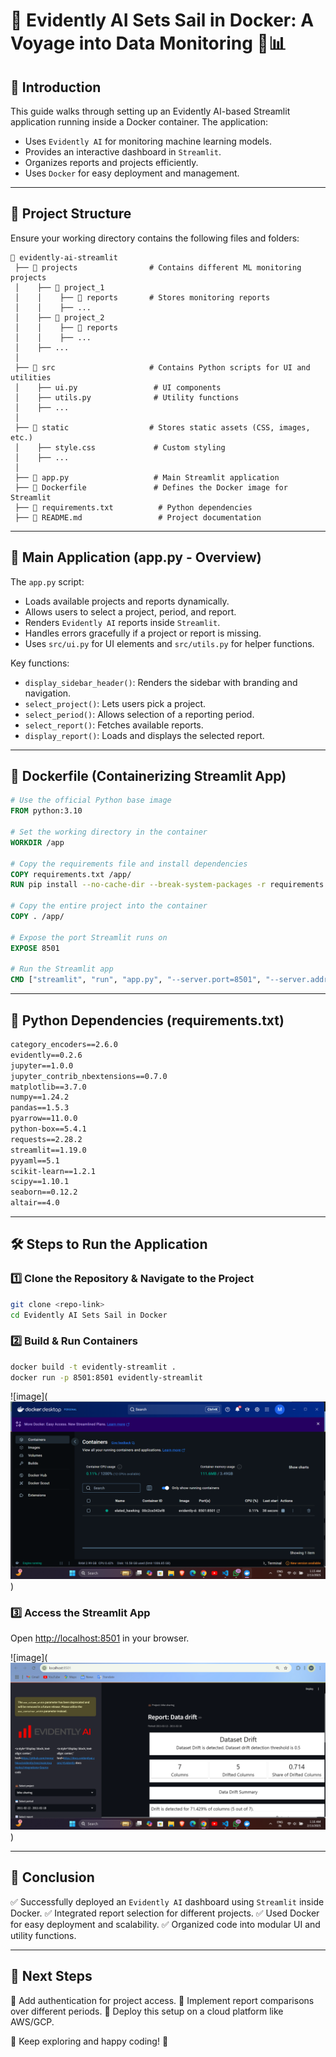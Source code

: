 # 🚢 Evidently AI Sets Sail in Docker: A Voyage into Data Monitoring 🐳📊

## 📌 Introduction

This guide walks through setting up an Evidently AI-based Streamlit application running inside a Docker container. The application:

-   Uses `Evidently AI` for monitoring machine learning models.
-   Provides an interactive dashboard in `Streamlit`.
-   Organizes reports and projects efficiently.
-   Uses `Docker` for easy deployment and management.

---

## 📂 Project Structure

Ensure your working directory contains the following files and folders:

```
📁 evidently-ai-streamlit
 ├── 📂 projects                # Contains different ML monitoring projects
 │    ├── 📂 project_1
 │    │    ├── 📂 reports       # Stores monitoring reports
 │    │    ├── ...
 │    ├── 📂 project_2
 │    │    ├── 📂 reports
 │    │    ├── ...
 │    ├── ...
 │
 ├── 📂 src                     # Contains Python scripts for UI and utilities
 │    ├── ui.py                 # UI components
 │    ├── utils.py              # Utility functions
 │    ├── ...
 │
 ├── 📂 static                  # Stores static assets (CSS, images, etc.)
 │    ├── style.css             # Custom styling
 │    ├── ...
 │
 ├── 📄 app.py                   # Main Streamlit application
 ├── 📄 Dockerfile               # Defines the Docker image for Streamlit
 ├── 📄 requirements.txt          # Python dependencies
 ├── 📄 README.md                 # Project documentation
```

---

## 📝 Main Application (app.py - Overview)

The `app.py` script:

-   Loads available projects and reports dynamically.
-   Allows users to select a project, period, and report.
-   Renders `Evidently AI` reports inside `Streamlit`.
-   Handles errors gracefully if a project or report is missing.
-   Uses `src/ui.py` for UI elements and `src/utils.py` for helper functions.

Key functions:

-   `display_sidebar_header()`: Renders the sidebar with branding and navigation.
-   `select_project()`: Lets users pick a project.
-   `select_period()`: Allows selection of a reporting period.
-   `select_report()`: Fetches available reports.
-   `display_report()`: Loads and displays the selected report.

---

## 🐳 Dockerfile (Containerizing Streamlit App)

```dockerfile
# Use the official Python base image
FROM python:3.10

# Set the working directory in the container
WORKDIR /app

# Copy the requirements file and install dependencies
COPY requirements.txt /app/
RUN pip install --no-cache-dir --break-system-packages -r requirements.txt

# Copy the entire project into the container
COPY . /app/

# Expose the port Streamlit runs on
EXPOSE 8501

# Run the Streamlit app
CMD ["streamlit", "run", "app.py", "--server.port=8501", "--server.address=0.0.0.0"]
```

---

## 🐍 Python Dependencies (requirements.txt)

```txt
category_encoders==2.6.0
evidently==0.2.6
jupyter==1.0.0
jupyter_contrib_nbextensions==0.7.0
matplotlib==3.7.0
numpy==1.24.2
pandas==1.5.3
pyarrow==11.0.0
python-box==5.4.1
requests==2.28.2
streamlit==1.19.0
pyyaml==5.1
scikit-learn==1.2.1
scipy==1.10.1
seaborn==0.12.2
altair==4.0
```

---

## 🛠 Steps to Run the Application

### 1️⃣ Clone the Repository & Navigate to the Project

```sh
git clone <repo-link>
cd Evidently AI Sets Sail in Docker
```

### 2️⃣ Build & Run Containers

```sh
docker build -t evidently-streamlit .
docker run -p 8501:8501 evidently-streamlit
```
![image](![Alt Text](https://github.com/manya1604/Docker-Container-Projects/blob/main/EvidentlyAI/docker.png?raw=true)
)
 
### 3️⃣ Access the Streamlit App

Open [http://localhost:8501](http://localhost:8501) in your browser.

![image](![Alt Text](https://github.com/manya1604/Docker-Container-Projects/blob/main/EvidentlyAI/image.png?raw=true)
)

---

## 🎯 Conclusion

✅ Successfully deployed an `Evidently AI` dashboard using `Streamlit` inside Docker.
✅ Integrated report selection for different projects.
✅ Used Docker for easy deployment and scalability.
✅ Organized code into modular UI and utility functions.

---

## 🚀 Next Steps

🔹 Add authentication for project access.
🔹 Implement report comparisons over different periods.
🔹 Deploy this setup on a cloud platform like AWS/GCP.

🎯 Keep exploring and happy coding! 🚀

